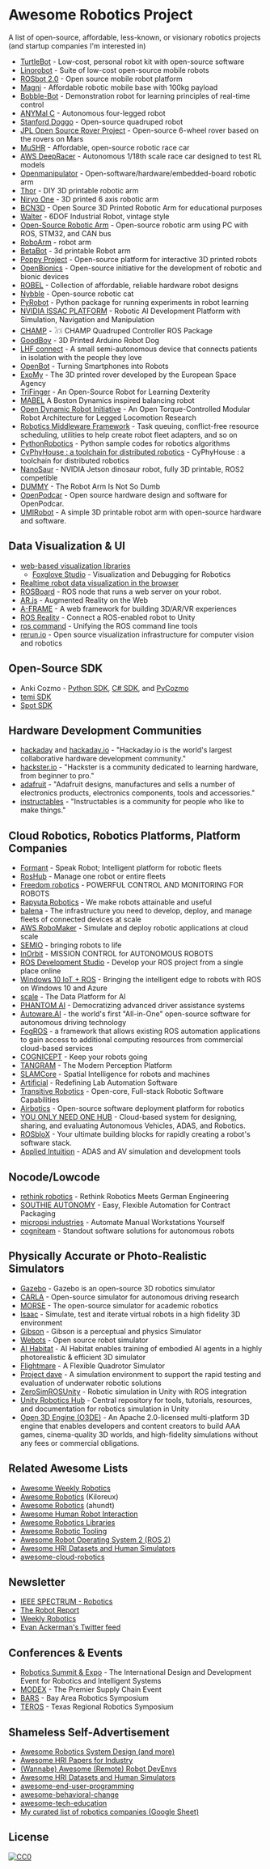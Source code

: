 # Awesome Robotics Project

A list of open-source, affordable, less-known, or visionary robotics projects (and startup companies I'm interested in)

- [TurtleBot](https://www.turtlebot.com/) - Low-cost, personal robot kit with open-source software
- [Linorobot](https://linorobot.org/) - Suite of low-cost open-source mobile robots
- [ROSbot 2.0](https://husarion.com/) - Open source mobile robot platform
- [Magni](https://ubiquityrobotics.com/) - Affordable robotic mobile base with 100kg payload
- [Bobble-Bot](https://hackaday.io/project/164992-bobble-bot) - Demonstration robot for learning principles of real-time control
- [ANYMal C](https://www.anybotics.com/) - Autonomous four-legged robot
- [Stanford Doggo](https://github.com/Nate711/StanfordDoggoProject) - Open-source quadruped robot
- [JPL Open Source Rover Project](https://github.com/nasa-jpl/open-source-rover) - Open-source 6-wheel rover based on the rovers on Mars
- [MuSHR](https://mushr.io/) - Affordable, open-source robotic race car
- [AWS DeepRacer](https://aws.amazon.com/deepracer/) - Autonomous 1/18th scale race car designed to test RL models
- [Openmanipulator](http://emanual.robotis.com/docs/en/platform/openmanipulator_x/overview/) - Open-software/hardware/embedded-board robotic arm
- [Thor](https://hackaday.io/project/12989-thor) - DIY 3D printable robotic arm
- [Niryo One](https://niryo.com/) - 3D printed 6 axis robotic arm
- [BCN3D](https://github.com/BCN3D/BCN3D-Moveo) - Open Source 3D Printed Robotic Arm for educational purposes
- [Walter](https://walter.readthedocs.io/en/latest/) - 6DOF Industrial Robot, vintage style
- [Open-Source Robotic Arm](https://www.hackster.io/tloinny/open-source-robotic-arm-85ea30) - Open-source robotic arm using PC with ROS, STM32, and CAN bus
- [RoboArm](https://www.hackster.io/154072/roboarm-texas-instruments-powered-3d-printed-robotic-arm-043960) - robot arm
- [BetaBot](https://github.com/4ndreas/BetaBots-Robot-Arm-Project) - 3d printable Robot arm
- [Poppy Project](https://www.poppy-project.org/en/) - Open-source platform for interactive 3D printed robots
- [OpenΒionics](https://openbionics.org/) - Open-source initiative for the development of robotic and bionic devices
- [ROBEL](https://sites.google.com/view/roboticsbenchmarks/) - Collection of affordable, reliable hardware robot designs
- [Nybble](https://www.petoi.com/) - Open-source robotic cat
- [PyRobot](https://www.pyrobot.org/) - Python package for running experiments in robot learning
- [NVIDIA ISSAC PLATFORM](https://www.nvidia.com/en-us/deep-learning-ai/industries/robotics/) - Robotic AI Development Platform with Simulation, Navigation and Manipulation
- [CHAMP](https://github.com/chvmp/champ) - 𓃡 CHAMP Quadruped Controller ROS Package
- [GoodBoy](https://www.instructables.com/id/GoodBoy-3D-Printed-Arduino-Robot-Dog/) - 3D Printed Arduino Robot Dog
- [LHF connect](https://en.lhfconnect.net/) - A small semi-autonomous device that connects patients in isolation with the people they love
- [OpenBot](https://www.openbot.org/) - Turning Smartphones into Robots
- [ExoMy](https://esa-prl.github.io/ExoMy/) - The 3D printed rover developed by the European Space Agency
- [TriFinger](https://sites.google.com/view/trifinger) - An Open-Source Robot for Learning Dexterity
- [MABEL](https://hackaday.io/project/174129-mabel-a-boston-dynamics-inspired-balancing-robot) A Boston Dynamics inspired balancing robot
- [Open Dynamic Robot Initiative](https://open-dynamic-robot-initiative.github.io/) - An Open Torque-Controlled Modular Robot Architecture for Legged Locomotion Research
- [Robotics Middleware Framework](https://github.com/osrf/rmf_demos) - Task queuing, conflict-free resource scheduling, utilities to help create robot fleet adapters, and so on
- [PythonRobotics](https://atsushisakai.github.io/PythonRobotics/) - Python sample codes for robotics algorithms
- [CyPhyHouse : a toolchain for distributed robotics](https://cyphyhouse.github.io/) - CyPhyHouse : a toolchain for distributed robotics
- [NanoSaur](https://nanosaur.ai/) - NVIDIA Jetson dinosaur robot, fully 3D printable, ROS2 competible
- [DUMMY](https://hackaday.com/2022/02/21/dummy-the-robot-arm-is-not-so-dumb/) - The Robot Arm Is Not So Dumb
- [OpenPodcar](https://github.com/OpenPodcar/OpenPodcar?utm_source=weekly_robotics&utm_medium=newsletter&utm_campaign=weekly-robotics-267) - Open source hardware design and software for OpenPodcar.
- [UMIRobot](https://mmmarinho.github.io/UMIRobot/) - A simple 3D printable robot arm with open-source hardware and software.

## Data Visualization & UI

- [web-based visualization libraries](https://github.com/cruise-automation/webviz)
    - [Foxglove Studio](https://foxglove.dev/) - Visualization and Debugging for Robotics
- [Realtime robot data visualization in the browser](https://github.com/rapyuta-robotics/zethus/)
- [ROSBoard](https://github.com/MerdanBay/rosboard) - ROS node that runs a web server on your robot.
- [AR.js](https://ar-js-org.github.io/AR.js-Docs/) - Augmented Reality on the Web
- [A-FRAME](https://aframe.io/) - A web framework for building 3D/AR/VR experiences
- [ROS Reality](https://github.com/h2r/ros_reality) - Connect a ROS-enabled robot to Unity
- [ros command](https://github.com/MetroRobots/ros_command) - Unifying the ROS command line tools
- [rerun.io](https://www.rerun.io/) - Open source visualization infrastructure for computer vision and robotics

## Open-Source SDK

- Anki Cozmo - [Python SDK](https://github.com/anki/cozmo-python-sdk), [C# SDK](https://github.com/anki/cozmo-csharp-sdk), and [PyCozmo](https://github.com/zayfod/pycozmo)
- [temi SDK](https://github.com/robotemi/sdk)
- [Spot SDK](https://github.com/boston-dynamics/spot-sdk)

## Hardware Development Communities

- [hackaday](https://hackaday.com/) and [hackaday.io](https://hackaday.io/) - "Hackaday.io is the world's largest collaborative hardware development community."
- [hackster.io](https://www.hackster.io/) - "Hackster is a community dedicated to learning hardware, from beginner to pro."
- [adafruit](https://www.adafruit.com/) - "Adafruit designs, manufactures and sells a number of electronics products, electronics components, tools and accessories."
- [instructables](https://www.instructables.com/) - "Instructables is a community for people who like to make things."

## Cloud Robotics, Robotics Platforms, Platform Companies

- [Formant](https://formant.io/) - Speak Robot; Intelligent platform for robotic fleets
- [RosHub](https://roshub.io/) - Manage one robot or entire fleets
- [Freedom robotics](https://www.freedomrobotics.ai/) - POWERFUL CONTROL AND MONITORING FOR ROBOTS
- [Rapyuta Robotics](https://www.rapyuta-robotics.com/) - We make robots attainable and useful
- [balena](https://www.balena.io/) - The infrastructure you need to develop, deploy, and manage fleets of connected devices at scale
- [AWS RoboMaker](https://aws.amazon.com/robomaker/) - Simulate and deploy robotic applications at cloud scale
- [SEMIO](https://semio.ai/) - bringing robots to life
- [InOrbit](https://www.inorbit.ai/) - MISSION CONTROL for AUTONOMOUS ROBOTS
- [ROS Development Studio](https://www.theconstructsim.com/rds-ros-development-studio/) - Develop your ROS project from a single place online
- [Windows 10 IoT + ROS](https://microsoft.github.io/Win-RoS-Landing-Page/#) - Bringing the intelligent edge to robots with ROS on Windows 10 and Azure
- [scale](https://scale.com/) - The Data Platform for AI
- [PHANTOM AI](https://phantom.ai/) - Democratizing advanced driver assistance systems
- [Autoware.AI](https://www.autoware.ai/) - the world's first "All-in-One" open-source software for autonomous driving technology
- [FogROS](https://github.com/BerkeleyAutomation/FogROS) - a framework that allows existing ROS automation applications to gain access to additional computing resources from commercial cloud-based services
- [COGNICEPT](https://cognicept.systems/) - Keep your robots going
- [TANGRAM](https://www.tangramvision.com/) - The Modern Perception Platform
- [SLAMCore](https://www.slamcore.com/) - Spatial Intelligence for robots and machines
- [Artificial](https://www.artificial.com/) - Redefining Lab Automation Software
- [Transitive Robotics](https://transitiverobotics.com/) - Open-core, Full-stack Robotic Software Capabilities
- [Airbotics](https://www.airbotics.io/) - Open-source software deployment platform for robotics
- [YOU ONLY NEED ONE HUB](https://yonohub.com/) - Cloud-based system for designing, sharing, and evaluating Autonomous Vehicles, ADAS, and Robotics.
- [ROSbloX](https://rosblox.github.io/) - Your ultimate building blocks for rapidly creating a robot's software stack.
- [Applied Intuition](https://www.appliedintuition.com/) - ADAS and AV simulation and development tools

## Nocode/Lowcode

- [rethink robotics](https://www.rethinkrobotics.com/) - Rethink Robotics Meets German Engineering
- [SOUTHIE AUTONOMY](https://www.southie.ai/) - Easy, Flexible Automation for Contract Packaging
- [micropsi industries](https://www.micropsi-industries.com/mirai-product) - Automate Manual Workstations Yourself
- [cogniteam](https://www.cogniteam.com/) - Standout software solutions for autonomous robots

## Physically Accurate or Photo-Realistic Simulators

- [Gazebo](http://gazebosim.org/) - Gazebo is an open-source 3D robotics simulator
- [CARLA](http://carla.org/) - Open-source simulator for autonomous driving research
- [MORSE](http://morse-simulator.github.io/) - The open-source simulator for academic robotics
- [Isaac](https://developer.nvidia.com/isaac-sim) - Simulate, test and iterate virtual robots in a high fidelity 3D environment
- [Gibson](http://gibsonenv.stanford.edu/) - Gibson is a perceptual and physics Simulator
- [Webots](http://www.cyberbotics.com/) - Open source robot simulator
- [AI Habitat](https://aihabitat.org/) - AI Habitat enables training of embodied AI agents in a highly photorealistic & efficient 3D simulator
- [Flightmare](https://uzh-rpg.github.io/flightmare/) - A Flexible Quadrotor Simulator
- [Project dave](https://github.com/Field-Robotics-Lab/dave/wiki) - A simulation environment to support the rapid testing and evaluation of underwater robotic solutions
- [ZeroSimROSUnity](https://github.com/fsstudio-team/ZeroSimROSUnity) - Robotic simulation in Unity with ROS integration
- [Unity Robotics Hub](https://github.com/Unity-Technologies/Unity-Robotics-Hub) - Central repository for tools, tutorials, resources, and documentation for robotics simulation in Unity
- [Open 3D Engine (O3DE)](https://github.com/o3de/o3de) - An Apache 2.0-licensed multi-platform 3D engine that enables developers and content creators to build AAA games, cinema-quality 3D worlds, and high-fidelity simulations without any fees or commercial obligations.

## Related Awesome Lists

- [Awesome Weekly Robotics](https://github.com/msadowski/awesome-weekly-robotics)
- [Awesome Robotics](https://github.com/Kiloreux/awesome-robotics) (Kiloreux)
- [Awesome Robotics](https://github.com/ahundt/awesome-robotics) (ahundt)
- [Awesome Human Robot Interaction](https://github.com/Po-Jen/awesome-human-robot-interaction)
- [Awesome Robotics Libraries](https://github.com/jslee02/awesome-robotics-libraries)
- [Awesome Robotic Tooling](https://github.com/Ly0n/awesome-robotic-tooling)
- [Awesome Robot Operating System 2 (ROS 2)](https://github.com/fkromer/awesome-ros2)
- [Awesome HRI Datasets and Human Simulators](https://github.com/mjyc/awesome-hri-datasets)
- [awesome-cloud-robotics](https://github.com/Airbotics/awesome-cloud-robotics)

## Newsletter

- [IEEE SPECTRUM - Robotics](https://spectrum.ieee.org/robotics)
- [The Robot Report](https://www.therobotreport.com/)
- [Weekly Robotics](https://weeklyrobotics.com/)
- [Evan Ackerman's Twitter feed](https://twitter.com/BotJunkie)

## Conferences & Events

- [Robotics Summit & Expo](https://www.roboticssummit.com/) - The International Design and Development Event for Robotics and Intelligent Systems
- [MODEX](https://www.modexshow.com/) - The Premier Supply Chain Event
- [BARS](https://bars-2021.github.io/) - Bay Area Robotics Symposium
- [TEROS](https://teros-texas.github.io/) - Texas Regional Robotics Symposium

## Shameless Self-Advertisement

- [Awesome Robotics System Design (and more)](https://github.com/mjyc/awesome-robotics-system-design)
- [Awesome HRI Papers for Industry](https://github.com/mjyc/awesome-robotics-system-design)
- [(Wannabe) Awesome (Remote) Robot DevEnvs](https://github.com/mjyc/awesome-robot-devenvs)
- [Awesome HRI Datasets and Human Simulators](https://github.com/mjyc/awesome-hri-datasets)
- [awesome-end-user-programming](https://github.com/mjyc/awesome-end-user-programming)
- [awesome-behavioral-change](https://github.com/mjyc/awesome-behavioral-change)
- [awesome-tech-education](https://github.com/mjyc/awesome-tech-education)
- [My curated list of robotics companies (Google Sheet)](https://docs.google.com/spreadsheets/d/1zVgnnMvwBxupf5MWd91i8h0Vfh4hqqu34DqP9_JYEek/edit#gid=0)

## License

[![CC0](https://licensebuttons.net/p/zero/1.0/88x31.png)](http://creativecommons.org/publicdomain/zero/1.0/)
